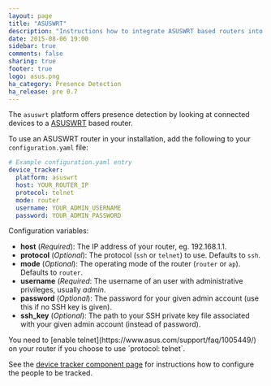 ```yaml
---
layout: page
title: "ASUSWRT"
description: "Instructions how to integrate ASUSWRT based routers into Home Assistant."
date: 2015-08-06 19:00
sidebar: true
comments: false
sharing: true
footer: true
logo: asus.png
ha_category: Presence Detection
ha_release: pre 0.7
---
```



The `asuswrt` platform offers presence detection by looking at connected devices to a [ASUSWRT](http://event.asus.com/2013/nw/ASUSWRT/) based router.

To use an ASUSWRT router in your installation, add the following to your `configuration.yaml` file:

```yaml
# Example configuration.yaml entry
device_tracker:
  platform: asuswrt
  host: YOUR_ROUTER_IP
  protocol: telnet
  mode: router
  username: YOUR_ADMIN_USERNAME
  password: YOUR_ADMIN_PASSWORD
```

Configuration variables:

- **host** (*Required*): The IP address of your router, eg. 192.168.1.1.
- **protocol** (*Optional*): The protocol (`ssh` or `telnet`) to use. Defaults to `ssh`.
- **mode** (*Optional*): The operating mode of the router (`router` or `ap`). Defaults to `router`.
- **username** (*Required*: The username of an user with administrative privileges, usually *admin*.
- **password** (*Optional*): The password for your given admin account (use this if no SSH key is given).
- **ssh_key** (*Optional*): The path to your SSH private key file associated with your given admin account (instead of password).

<p class='note warning'>
You need to [enable telnet](https://www.asus.com/support/faq/1005449/) on your router if you choose to use `protocol: telnet`. 
</p>

See the [device tracker component page](/components/device_tracker/) for instructions how to configure the people to be tracked.
